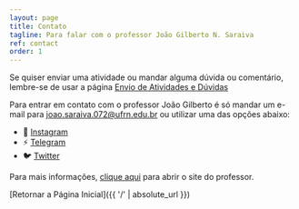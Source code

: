 ```yaml
---
layout: page
title: Contato
tagline: Para falar com o professor João Gilberto N. Saraiva
ref: contact
order: 1
---
```


Se quiser enviar uma atividade ou mandar alguma dúvida ou comentário, lembre-se de usar a página [Envio de Atividades e Dúvidas](https://0jonjo.github.io/arcada/send.html) 

Para entrar em contato com o professor João Gilberto é só mandar um e-mail para [joao.saraiva.072@ufrn.edu.br](mailto:joao.saraiva.072@ufrn.edu.br) ou utilizar uma das opções abaixo:
       
- 📸 [Instagram](https://www.instagram.com/0jonjo/)
- ⚡ [Telegram](https://t.me/jonjo0)  
- 🐦 [Twitter](https://twitter.com/0jonjo)

Para mais informações, [clique aqui](https://0jonjo.github.io/0jonjo/) para abrir o site do professor.

[Retornar a Página Inicial]({{ '/' | absolute_url }})
